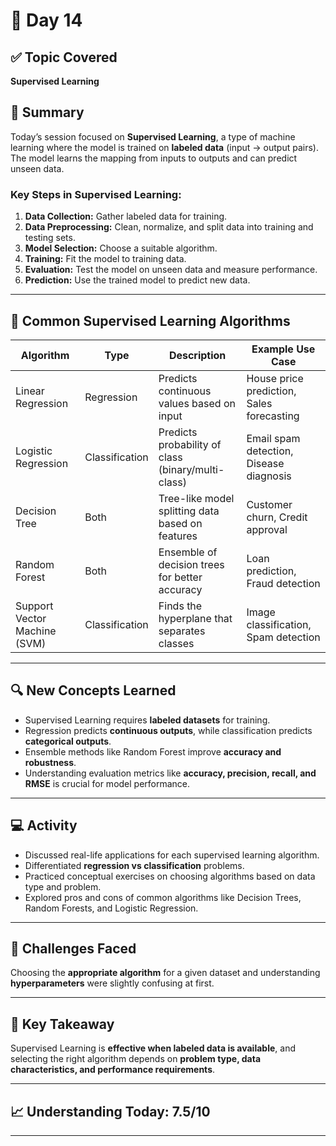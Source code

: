 # 📘 Day 14  

## ✅ Topic Covered
**Supervised Learning**  

## 🧠 Summary
Today’s session focused on **Supervised Learning**, a type of machine learning where the model is trained on **labeled data** (input → output pairs). The model learns the mapping from inputs to outputs and can predict unseen data.  

### Key Steps in Supervised Learning:
1. **Data Collection:** Gather labeled data for training.  
2. **Data Preprocessing:** Clean, normalize, and split data into training and testing sets.  
3. **Model Selection:** Choose a suitable algorithm.  
4. **Training:** Fit the model to training data.  
5. **Evaluation:** Test the model on unseen data and measure performance.  
6. **Prediction:** Use the trained model to predict new data.  

---

## 🧪 Common Supervised Learning Algorithms

| Algorithm                  | Type            | Description                                        | Example Use Case                         |
|----------------------------|----------------|---------------------------------------------------|------------------------------------------|
| Linear Regression           | Regression     | Predicts continuous values based on input        | House price prediction, Sales forecasting |
| Logistic Regression         | Classification | Predicts probability of class (binary/multi-class)| Email spam detection, Disease diagnosis  |
| Decision Tree               | Both           | Tree-like model splitting data based on features | Customer churn, Credit approval          |
| Random Forest               | Both           | Ensemble of decision trees for better accuracy   | Loan prediction, Fraud detection         |
| Support Vector Machine (SVM)| Classification | Finds the hyperplane that separates classes      | Image classification, Spam detection     |

---

## 🔍 New Concepts Learned
- Supervised Learning requires **labeled datasets** for training.  
- Regression predicts **continuous outputs**, while classification predicts **categorical outputs**.  
- Ensemble methods like Random Forest improve **accuracy and robustness**.  
- Understanding evaluation metrics like **accuracy, precision, recall, and RMSE** is crucial for model performance.  

---

## 💻 Activity
- Discussed real-life applications for each supervised learning algorithm.  
- Differentiated **regression vs classification** problems.  
- Practiced conceptual exercises on choosing algorithms based on data type and problem.  
- Explored pros and cons of common algorithms like Decision Trees, Random Forests, and Logistic Regression.  

---

## 🤔 Challenges Faced
Choosing the **appropriate algorithm** for a given dataset and understanding **hyperparameters** were slightly confusing at first.  

---

## 🎯 Key Takeaway
Supervised Learning is **effective when labeled data is available**, and selecting the right algorithm depends on **problem type, data characteristics, and performance requirements**.  

---

## 📈 Understanding Today: 7.5/10  

---


